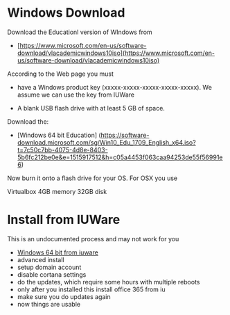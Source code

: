 # Windows Download

Download the Educationl version of WIndows from 

* [https://www.microsoft.com/en-us/software-download/vlacademicwindows10iso](https://www.microsoft.com/en-us/software-download/vlacademicwindows10iso)

According to the Web page you must 

* have a Windows product key (xxxxx-xxxxx-xxxxx-xxxxx-xxxxx). We assume we can use the key from IUWare

* A blank USB flash drive with at least 5 GB of space.

Download the:

* [Windows 64 bit Education]
(https://software-download.microsoft.com/sg/Win10_Edu_1709_English_x64.iso?t=7c50c7bb-4075-4d8e-8403-5b6fc212be0e&e=1515917512&h=c05a4453f063caa94253de55f56991e6)


Now burn it onto a flash drive for your OS. For OSX you use 

Virtualbox
4GB memory
32GB disk


# Install from IUWare

This is an undocumented process and may not work for you

* [Windows 64 bit from iuware](https://iuware.iu.edu/Windows/Package/2912)
* advanced install
* setup domain account
* disable cortana settings
* do the updates, which require some hours with multiple reboots
* only after you installed this install office 365 from iu
* make sure you do updates again
* now things are usable
